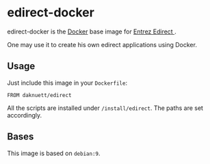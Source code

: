 # edirect-docker

edirect-docker is the [Docker](https://hub.docker.com) base
image for [Entrez Edirect ](https://www.ncbi.nlm.nih.gov/books/NBK25501/).

One may use it to create his own edirect applications using
Docker.

## Usage

Just include this image in your `Dockerfile`:

	FROM daknuett/edirect

All the scripts are installed under `/install/edirect`. The
paths are set accordingly.

## Bases

This image is based on `debian:9`.
